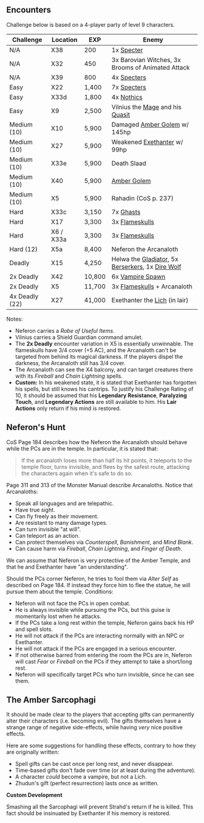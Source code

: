 ## Encounters

Challenge below is based on a 4-player party of level 9 characters.

| Challenge      | Location  | EXP    | Enemy                                                                                                                    |
|----------------|-----------|--------|--------------------------------------------------------------------------------------------------------------------------|
| N/A            | X38       | 200    | 1x [Specter](images/specter.png)                                                                                         |
| N/A            | X32       | 450    | 3x Barovian Witches, 3x Brooms of Animated Attack                                                                        |
| N/A            | X39       | 800    | 4x [Specters](images/specter.png)                                                                                        |
| Easy           | X22       | 1,400  | 7x [Specters](images/specter.png)                                                                                        |
| Easy           | X33d      | 1,800  | 4x [Nothics](images/nothic.png)                                                                                          |
| Easy           | X9        | 2,500  | Vilnius the [Mage](images/mage.png) and his [Quasit](images/quasit.png)                                                  |
| Medium (10)    | X10       | 5,900  | Damaged [Amber Golem](images/stone-golem.png) w/ 145hp                                                                   |
| Medium (10)    | X27       | 5,900  | Weakened [Exethanter](images/lich.png) w/ 99hp                                                                           |
| Medium (10)    | X33e      | 5,900  | Death Slaad                                                                                                              |
| Medium (10)    | X40       | 5,900  | [Amber Golem](images/stone-golem.png)                                                                                    |
| Medium (10)    | X5        | 5,900  | Rahadin (CoS p. 237)                                                                                                     |
| Hard           | X33c      | 3,150  | 7x [Ghasts](images/ghast.png)                                                                                            |
| Hard           | X17       | 3,300  | 3x [Flameskulls](images/flameskull.png)                                                                                  |
| Hard           | X6 / X33a | 3,300  | 3x [Flameskulls](images/flameskull.png)                                                                                  |
| Hard (12)      | X5a       | 8,400  | Neferon the Arcanaloth                                                                                                   |
| Deadly         | X15       | 4,250  | Helwa the [Gladiator](images/gladiator.png), 5x [Berserkers](images/berserker.png), 1x [Dire Wolf](images/dire-wolf.png) |
| 2x Deadly      | X42       | 10,800 | 6x [Vampire Spawn](images/vampire-spawn.png)                                                                             |
| 2x Deadly      | X5        | 11,700 | 3x [Flameskulls](images/flameskull.png) + Arcanaloth                                                                     |
| 4x Deadly (22) | X27       | 41,000 | Exethanter the [Lich](images/lich.png) (in lair)                                                                         |

Notes:

- Neferon carries a *Robe of Useful Items*.
- Vilnius carries a Shield Guardian command amulet.
- The **2x Deadly** encounter variation in X5 is essentially unwinnable. The
flameskulls have 3/4 cover (+5 AC), and the Arcanaloth can't be targeted from
behind its magical darkness. If the players dispel the darkness, the Arcanaloth
still has 3/4 cover.
- The Arcanaloth can see the X4 balcony, and can target creatures there with its
*Fireball* and *Chain Lightning* spells.
- **Custom:** In his weakened state, it is stated that Exethanter has forgotten
his spells, but still knows his cantrips. To justify his Challenge Rating of 10,
it should be assumed that his **Legendary Resistance**, **Paralyzing Touch**,
and **Legendary Actions** are still available to him. His **Lair Actions** only
return if his mind is restored.

## Neferon's Hunt

CoS Page 184 describes how the Neferon the Arcanaloth should behave while the
PCs are in the temple. In particular, it is stated that:

> If the arcanaloth loses more than half its hit points, it teleports to the
> temple floor, turns invisible, and flees by the safest route, attacking the
> characters again when it's safe to do so.

Page 311 and 313 of the Monster Manual describe Arcanaloths. Notice that
Arcanaloths:

- Speak all languages and are telepathic.
- Have true sight.
- Can fly freely as their movement.
- Are resistant to many damage types.
- Can turn invisible "at will".
- Can teleport as an action.
- Can protect themselves via *Counterspell*, *Banishment*, and *Mind Blank*.
- Can cause harm via *Fireball*, *Chain Lightning*, and *Finger of Death*.

We can assume that Neferon is very protective of the Amber Temple, and that he
and Exethanter have "an understanding".

Should the PCs corner Neferon, he tries to fool them via *Alter Self* as
described on Page 184. If instead they force him to flee the statue, he will
pursue them about the temple. Conditions:

- Neferon will not face the PCs in open combat.
- He is always invisible while pursuing the PCs, but this guise is momentarily
  lost when he attacks.
- If the PCs take a long rest within the temple, Neferon gains back his HP and
  spell slots.
- He will not attack if the PCs are interacting normally with an NPC or Exethanter.
- He will not attack if the PCs are engaged in a serious encounter.
- If not otherwise barred from entering the room the PCs are in, Neferon will
  cast *Fear* or *Fireball* on the PCs if they attempt to take a short/long
  rest.
- Neferon will specifically target PCs who turn invisible, since he can see them.


## The Amber Sarcophagi

It should be made clear to the players that accepting gifts can permanently
alter their characters (i.e. becoming evil). The gifts themselves have a
strange range of negative side-effects, while having *very* nice positive
effects.

Here are some suggestions for handling these effects, contrary to how they
are originally written:

- Spell gifts can be cast once per long rest, and never disappear.
- Time-based gifts don't fade over time (or at least during the adventure).
- A character *could* become a vampire, but not a Lich.
- Zhudun's gift (perfect resurrection) lasts once as written.

**Custom Development**

Smashing all the Sarcophagi will prevent Strahd's return if he is killed.
This fact should be insinuated by Exethanter if his memory is restored.
